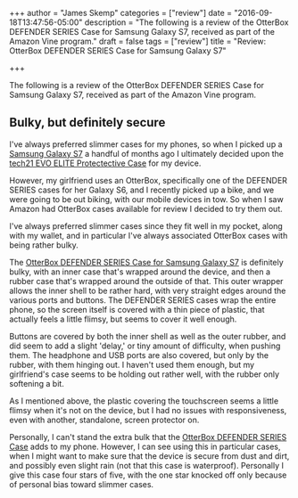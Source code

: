 +++
author = "James Skemp"
categories = ["review"]
date = "2016-09-18T13:47:56-05:00"
description = "The following is a review of the OtterBox DEFENDER SERIES Case for Samsung Galaxy S7, received as part of the Amazon Vine program."
draft = false
tags = ["review"]
title = "Review: OtterBox DEFENDER SERIES Case for Samsung Galaxy S7"

+++

The following is a review of the OtterBox DEFENDER SERIES Case for Samsung Galaxy S7, received as part of the Amazon Vine program.

## Bulky, but definitely secure

I've always preferred slimmer cases for my phones, so when I picked up a [Samsung Galaxy S7][galaxy-s7] a handful of months ago I ultimately decided upon the [tech21 EVO ELITE Protectective Case][tech21] for my device.

However, my girlfriend uses an OtterBox, specifically one of the DEFENDER SERIES cases for her Galaxy S6, and I recently picked up a bike, and we were going to be out biking, with our mobile devices in tow. So when I saw Amazon had OtterBox cases available for review I decided to try them out.

I've always preferred slimmer cases since they fit well in my pocket, along with my wallet, and in particular I've always associated OtterBox cases with being rather bulky.

The [OtterBox DEFENDER SERIES Case for Samsung Galaxy S7][defender] is definitely bulky, with an inner case that's wrapped around the device, and then a rubber case that's wrapped around the outside of that. This outer wrapper allows the inner shell to be rather hard, with very straight edges around the various ports and buttons. The DEFENDER SERIES cases wrap the entire phone, so the screen itself is covered with a thin piece of plastic, that actually feels a little flimsy, but seems to cover it well enough.

Buttons are covered by both the inner shell as well as the outer rubber, and did seem to add a slight 'delay,' or tiny amount of difficulty, when pushing them. The headphone and USB ports are also covered, but only by the rubber, with them hinging out. I haven't used them enough, but my girlfriend's case seems to be holding out rather well, with the rubber only softening a bit.

As I mentioned above, the plastic covering the touchscreen seems a little flimsy when it's not on the device, but I had no issues with responsiveness, even with another, standalone, screen protector on.

Personally, I can't stand the extra bulk that the [OtterBox DEFENDER SERIES Case][defender] adds to my phone. However, I can see using this in particular cases, when I might want to make sure that the device is secure from dust and dirt, and possibly even slight rain (not that this case is waterproof). Personally I give this case four stars of five, with the one star knocked off only because of personal bias toward slimmer cases.

[symmetry]: http://amzn.to/2cnde7q
[defender]: http://amzn.to/2dbcL9S
[tech21]: http://amzn.to/2cncyPm
[galaxy-s7]: http://amzn.to/2d8zlxn
